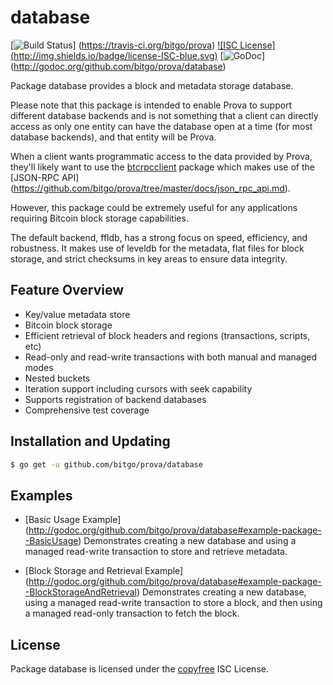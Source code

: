 database
========

[![Build Status](http://img.shields.io/travis/bitgo/prova.svg)]
(https://travis-ci.org/bitgo/prova)  [![ISC License]
(http://img.shields.io/badge/license-ISC-blue.svg)](http://copyfree.org)
[![GoDoc](https://img.shields.io/badge/godoc-reference-blue.svg)]
(http://godoc.org/github.com/bitgo/prova/database)

Package database provides a block and metadata storage database.

Please note that this package is intended to enable Prova to support different
database backends and is not something that a client can directly access as only
one entity can have the database open at a time (for most database backends),
and that entity will be Prova.

When a client wants programmatic access to the data provided by Prova, they'll
likely want to use the [btcrpcclient](https://github.com/btcsuite/btcrpcclient)
package which makes use of the [JSON-RPC API]
(https://github.com/bitgo/prova/tree/master/docs/json_rpc_api.md).

However, this package could be extremely useful for any applications requiring
Bitcoin block storage capabilities.

The default backend, ffldb, has a strong focus on speed, efficiency, and
robustness.  It makes use of leveldb for the metadata, flat files for block
storage, and strict checksums in key areas to ensure data integrity.

## Feature Overview

- Key/value metadata store
- Bitcoin block storage
- Efficient retrieval of block headers and regions (transactions, scripts, etc)
- Read-only and read-write transactions with both manual and managed modes
- Nested buckets
- Iteration support including cursors with seek capability
- Supports registration of backend databases
- Comprehensive test coverage

## Installation and Updating

```bash
$ go get -u github.com/bitgo/prova/database
```

## Examples

* [Basic Usage Example]
  (http://godoc.org/github.com/bitgo/prova/database#example-package--BasicUsage)
  Demonstrates creating a new database and using a managed read-write
  transaction to store and retrieve metadata.

* [Block Storage and Retrieval Example]
  (http://godoc.org/github.com/bitgo/prova/database#example-package--BlockStorageAndRetrieval)
  Demonstrates creating a new database, using a managed read-write transaction
  to store a block, and then using a managed read-only transaction to fetch the
  block.

## License

Package database is licensed under the [copyfree](http://copyfree.org) ISC
License.
